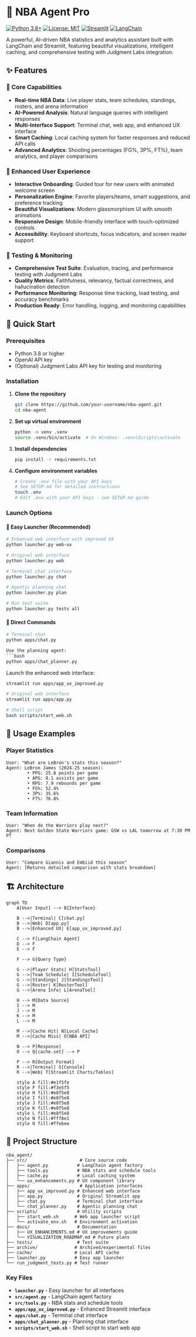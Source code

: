 # 🏀 NBA Agent Pro

[![Python 3.8+](https://img.shields.io/badge/python-3.8+-blue.svg)](https://www.python.org/downloads/)
[![License: MIT](https://img.shields.io/badge/License-MIT-yellow.svg)](https://opensource.org/licenses/MIT)
[![Streamlit](https://img.shields.io/badge/Streamlit-FF4B4B?logo=streamlit&logoColor=white)](https://streamlit.io)
[![LangChain](https://img.shields.io/badge/LangChain-2C5F2D?logo=chainlink&logoColor=white)](https://langchain.com)

A powerful, AI-driven NBA statistics and analytics assistant built with LangChain and Streamlit, featuring beautiful visualizations, intelligent caching, and comprehensive testing with Judgment Labs integration.

## ✨ Features

### 🎯 Core Capabilities
- **Real-time NBA Data**: Live player stats, team schedules, standings, rosters, and arena information
- **AI-Powered Analysis**: Natural language queries with intelligent responses
- **Multi-Interface Support**: Terminal chat, web app, and enhanced UX interface
- **Smart Caching**: Local caching system for faster responses and reduced API calls
- **Advanced Analytics**: Shooting percentages (FG%, 3P%, FT%), team analytics, and player comparisons

### 🌟 Enhanced User Experience
- **Interactive Onboarding**: Guided tour for new users with animated welcome screen
- **Personalization Engine**: Favorite players/teams, smart suggestions, and preference tracking
- **Beautiful Visualizations**: Modern glassmorphism UI with smooth animations
- **Responsive Design**: Mobile-friendly interface with touch-optimized controls
- **Accessibility**: Keyboard shortcuts, focus indicators, and screen reader support

### 🧪 Testing & Monitoring
- **Comprehensive Test Suite**: Evaluation, tracing, and performance testing with Judgment Labs
- **Quality Metrics**: Faithfulness, relevancy, factual correctness, and hallucination detection
- **Performance Monitoring**: Response time tracking, load testing, and accuracy benchmarks
- **Production Ready**: Error handling, logging, and monitoring capabilities

## 🚀 Quick Start

### Prerequisites
- Python 3.8 or higher
- OpenAI API key
- (Optional) Judgment Labs API key for testing and monitoring

### Installation

1. **Clone the repository**
   ```bash
   git clone https://github.com/your-username/nba-agent.git
   cd nba-agent
   ```

2. **Set up virtual environment**
   ```bash
   python -m venv .venv
   source .venv/bin/activate  # On Windows: .venv\Scripts\activate
   ```

3. **Install dependencies**
   ```bash
   pip install -r requirements.txt
   ```

4. **Configure environment variables**
   ```bash
   # Create .env file with your API keys
   # See SETUP.md for detailed instructions
   touch .env
   # Edit .env with your API keys - see SETUP.md guide
   ```

### Launch Options

#### 🎯 Easy Launcher (Recommended)
```bash
# Enhanced web interface with improved UX
python launcher.py web-ux

# Original web interface
python launcher.py web

# Terminal chat interface
python launcher.py chat

# Agentic planning chat
python launcher.py plan

# Run test suite
python launcher.py tests all
```

#### 📱 Direct Commands
```bash
# Terminal chat
python apps/chat.py

Use the planning agent:
```bash
python apps/chat_planner.py
```

Launch the enhanced web interface:
```bash
streamlit run apps/app_ux_improved.py

# Original web interface
streamlit run apps/app.py

# Shell script
bash scripts/start_web.sh
```

## 📖 Usage Examples

### Player Statistics
```
User: "What are LeBron's stats this season?"
Agent: LeBron James (2024-25 season):
        • PPG: 25.8 points per game
        • APG: 8.1 assists per game  
        • RPG: 7.9 rebounds per game
        • FG%: 52.4%
        • 3P%: 35.6%
        • FT%: 76.8%
```

### Team Information
```
User: "When do the Warriors play next?"
Agent: Next Golden State Warriors game: GSW vs LAL tomorrow at 7:30 PM PT
```

### Comparisons
```
User: "Compare Giannis and Embiid this season"
Agent: [Returns detailed comparison with stats breakdown]
```

## 🏗️ Architecture

```mermaid
graph TD
    A[User Input] --> B{Interface}
    
    B -->|Terminal| C[chat.py]
    B -->|Web| D[app.py]
    B -->|Enhanced UX| E[app_ux_improved.py]
    
    C --> F[LangChain Agent]
    D --> F
    E --> F
    
    F --> G{Query Type}
    
    G -->|Player Stats| H[StatsTool]
    G -->|Team Schedule| I[ScheduleTool] 
    G -->|Standings| J[StandingsTool]
    G -->|Roster| K[RosterTool]
    G -->|Arena Info| L[ArenaTool]
    
    H --> M{Data Source}
    I --> M
    J --> M
    K --> M
    L --> M
    
    M -->|Cache Hit| N[Local Cache]
    M -->|Cache Miss| O[NBA API]
    
    N --> P[Response]
    O --> Q[cache.set] --> P
    
    P --> R{Output Format}
    R -->|Terminal| S[Console]
    R -->|Web| T[Streamlit Charts/Tables]
    
    style A fill:#e1f5fe
    style F fill:#f3e5f5
    style H fill:#e8f5e8
    style I fill:#e8f5e8
    style J fill:#e8f5e8
    style K fill:#e8f5e8
    style L fill:#e8f5e8
    style N fill:#fff8e1
    style O fill:#ffebee
```

## 📁 Project Structure

```
nba_agent/
├── src/                    # Core source code
│   ├── agent.py           # LangChain agent factory
│   ├── tools.py           # NBA stats and schedule tools
│   ├── cache.py           # Local caching system
│   └── ux_enhancements.py # UX component library
├── apps/                   # Application interfaces
│   ├── app_ux_improved.py # Enhanced web interface
│   ├── app.py             # Original Streamlit app
│   ├── chat.py            # Terminal chat interface
│   └── chat_planner.py    # Agentic planning chat
├── scripts/               # Utility scripts
│   ├── start_web.sh      # Web app launcher script
│   └── activate_env.sh   # Environment activation
├── docs/                  # Documentation
│   ├── UX_ENHANCEMENTS.md # UX improvements guide
│   └── VISUALIZATION_ROADMAP.md # Future plans
├── tests/                 # Test suite
├── archive/              # Archived/experimental files
├── cache/                # Local API cache
├── launcher.py           # Easy app launcher
└── run_judgment_tests.py # Test runner
```

### Key Files
- **`launcher.py`** - Easy launcher for all interfaces
- **`src/agent.py`** - LangChain agent factory
- **`src/tools.py`** - NBA stats and schedule tools
- **`apps/app_ux_improved.py`** - Enhanced Streamlit interface
- **`apps/chat.py`** - Terminal chat interface
- **`apps/chat_planner.py`** - Planning chat interface
- **`scripts/start_web.sh`** - Shell script to start web app

